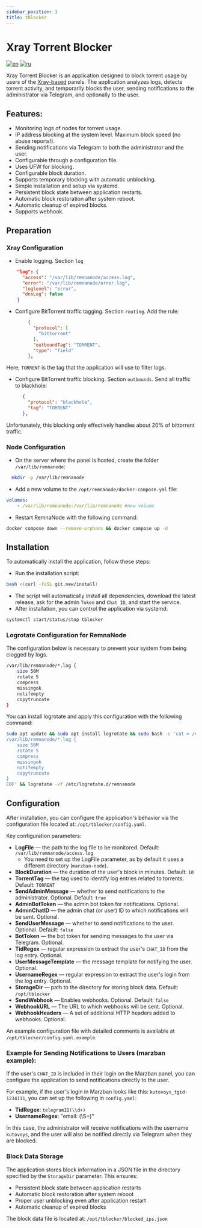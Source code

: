```yaml
---
sidebar_position: 3
title: tBlocker
---
```


# Xray Torrent Blocker

[![en](https://img.shields.io/badge/lang-en-red)](https://github.com/kutovoys/xray-torrent-blocker/blob/main/README.md)
[![ru](https://img.shields.io/badge/lang-ru-blue)](https://github.com/kutovoys/xray-torrent-blocker/blob/main/README.ru.md)

Xray Torrent Blocker is an application designed to block torrent usage by users of the [Xray-based](https://github.com/XTLS/Xray-core) panels. The application analyzes logs, detects torrent activity, and temporarily blocks the user, sending notifications to the administrator via Telegram, and optionally to the user.

## Features:

- Monitoring logs of nodes for torrent usage.
- IP address blocking at the system level. Maximum block speed (no abuse reports!).
- Sending notifications via Telegram to both the administrator and the user.
- Configurable through a configuration file.
- Uses UFW for blocking.
- Configurable block duration.
- Supports temporary blocking with automatic unblocking.
- Simple installation and setup via systemd.
- Persistent block state between application restarts.
- Automatic block restoration after system reboot.
- Automatic cleanup of expired blocks.
- Supports webhook.

## Preparation

### Xray Configuration

- Enable logging. Section `log`

```json
    "log": {
      "access": "/var/lib/remnanode/access.log",
      "error": "/var/lib/remnanode/error.log",
      "loglevel": "error",
      "dnsLog": false
    }
```

- Configure BitTorrent traffic tagging. Section `routing`. Add the rule:

```json
        {
          "protocol": [
            "bittorrent"
          ],
          "outboundTag": "TORRENT",
          "type": "field"
        },
```

Here, `TORRENT` is the tag that the application will use to filter logs.

- Configure BitTorrent traffic blocking. Section `outbounds`. Send all traffic to blackhole:

```json
      {
        "protocol": "blackhole",
        "tag": "TORRENT"
      },
```

Unfortunately, this blocking only effectively handles about 20% of bittorrent traffic.

### Node Configuration

- On the server where the panel is hosted, create the folder `/var/lib/remnanode`:

```bash
  mkdir -p /var/lib/remnanode
```

- Add a new volume to the `/opt/remnanode/docker-compose.yml` file:

```yaml
volumes:
    - /var/lib/remnanode:/var/lib/remnanode #new volume
```

- Restart RemnaNode with the following command:

```bash
docker compose down --remove-orphans && docker compose up -d
```

## Installation

To automatically install the application, follow these steps:

- Run the installation script:

```bash
bash <(curl -fsSL git.new/install)
```

- The script will automatically install all dependencies, download the latest release, ask for the admin `Token` and `Chat ID`, and start the service.
- After installation, you can control the application via systemd:

```bash
systemctl start/status/stop tblocker
```

### Logrotate Configuration for RemnaNode

The configuration below is necessary to prevent your system from being clogged by logs.

```bash
/var/lib/remnanode/*.log {
    size 50M
    rotate 5
    compress
    missingok
    notifempty
    copytruncate
}
```

You can install logrotate and apply this configuration with the following command:

```bash
sudo apt update && sudo apt install logrotate && sudo bash -c 'cat > /etc/logrotate.d/remnanode <<EOF
/var/lib/remnanode/*.log {
    size 50M
    rotate 5
    compress
    missingok
    notifempty
    copytruncate
}
EOF' && logrotate -vf /etc/logrotate.d/remnanode
```

## Configuration

After installation, you can configure the application's behavior via the configuration file located at: `/opt/tblocker/config.yaml`.

Key configuration parameters:

- **LogFile** — the path to the log file to be monitored. Default: `/var/lib/remnanode/access.log`
    - You need to set up the LogFile parameter, as by default it uses a different directory (`marzban-node`).
- **BlockDuration** — the duration of the user's block in minutes. Default: `10`
- **TorrentTag** — the tag used to identify log entries related to torrents. Default: `TORRENT`
- **SendAdminMessage** — whether to send notifications to the administrator. Optional. Default: `true`
- **AdminBotToken** — the admin bot token for notifications. Optional.
- **AdminChatID** — the admin chat (or user) ID to which notifications will be sent. Optional.
- **SendUserMessage** — whether to send notifications to the user. Optional. Default: `false`
- **BotToken** — the bot token for sending messages to the user via Telegram. Optional.
- **TidRegex** — regular expression to extract the user's `CHAT_ID` from the log entry. Optional.
- **UserMessageTemplate** — the message template for notifying the user. Optional.
- **UsernameRegex** — regular expression to extract the user's login from the log entry. Optional.
- **StorageDir** — path to the directory for storing block data. Default: `/opt/tblocker`
- **SendWebhook** — Enables webhooks. Optional. Default: `false`
- **WebhookURL** — The URL to which webhooks will be sent. Optional.
- **WebhookHeaders** — A set of additional HTTP headers added to webhooks. Optional.

An example configuration file with detailed comments is available at `/opt/tblocker/config.yaml.example`.

### Example for Sending Notifications to Users (marzban example):

If the user's `CHAT_ID` is included in their login on the Marzban panel, you can configure the application to send notifications directly to the user.

For example, if the user's login in Marzban looks like this: `kutovoys_tgid-1234111`, you can set up the following in `config.yaml`:

- **TidRegex**: `telegramID(\\d+)`
- **UsernameRegex**: "email: (\\S+)"

In this case, the administrator will receive notifications with the username `kutovoys`, and the user will also be notified directly via Telegram when they are blocked.

### Block Data Storage

The application stores block information in a JSON file in the directory specified by the `StorageDir` parameter. This ensures:

- Persistent block state between application restarts
- Automatic block restoration after system reboot
- Proper user unblocking even after application restart
- Automatic cleanup of expired blocks

The block data file is located at: `/opt/tblocker/blocked_ips.json`
